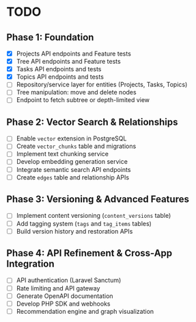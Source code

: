 # TODO

## Phase 1: Foundation
- [x] Projects API endpoints and Feature tests
- [x] Tree API endpoints and Feature tests
- [x] Tasks API endpoints and tests
- [x] Topics API endpoints and tests
- [ ] Repository/service layer for entities (Projects, Tasks, Topics)
- [ ] Tree manipulation: move and delete nodes
- [ ] Endpoint to fetch subtree or depth-limited view

## Phase 2: Vector Search & Relationships
- [ ] Enable `vector` extension in PostgreSQL
- [ ] Create `vector_chunks` table and migrations
- [ ] Implement text chunking service
- [ ] Develop embedding generation service
- [ ] Integrate semantic search API endpoints
- [ ] Create `edges` table and relationship APIs

## Phase 3: Versioning & Advanced Features
- [ ] Implement content versioning (`content_versions` table)
- [ ] Add tagging system (`tags` and `tag_items` tables)
- [ ] Build version history and restoration APIs

## Phase 4: API Refinement & Cross-App Integration
- [ ] API authentication (Laravel Sanctum)
- [ ] Rate limiting and API gateway
- [ ] Generate OpenAPI documentation
- [ ] Develop PHP SDK and webhooks
- [ ] Recommendation engine and graph visualization